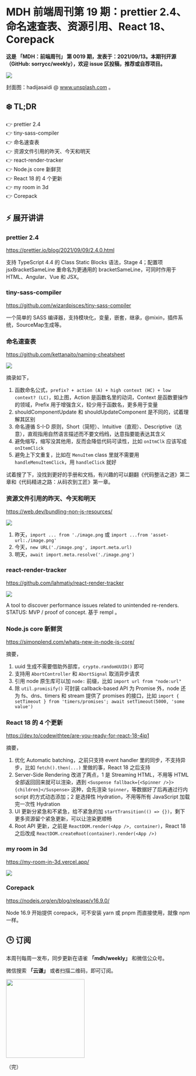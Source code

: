 # MDH 前端周刊第 19 期：prettier 2.4、命名速查表、资源引用、React 18、Corepack

**这是 「MDH：前端周刊」 第 0019 期，发表于：2021/09/13。本期刊开源（GitHub: sorrycc/weekly），欢迎 issue 区投稿，推荐或自荐项目。**

![](https://img.alicdn.com/imgextra/i3/O1CN01iVGJtG1Xr3OfHUmXa_!!6000000002976-0-tps-1920-1080.jpg)

封面图：hadijasaidi @ www.unsplash.com 。


## ❄️ TL;DR

👉 prettier 2.4<br />
👉 tiny-sass-compiler<br />
👉 命名速查表<br />
👉 资源文件引用的昨天、今天和明天<br />
👉 react-render-tracker<br />
👉 Node.js core 新鲜货<br />
👉 React 18 的 4 个更新<br />
👉 my room in 3d<br />
👉 Corepack<br />

## ⚡ 展开讲讲

### prettier 2.4
https://prettier.io/blog/2021/09/09/2.4.0.html

支持 TypeScript 4.4 的 Class Static Blocks 语法，Stage 4；配置项 jsxBracketSameLine 重命名为更通用的 bracketSameLine，可同时作用于 HTML、Angular、Vue 和 JSX。

### tiny-sass-compiler
https://github.com/wizardpisces/tiny-sass-compiler

一个简单的 SASS 编译器，支持模块化，变量，嵌套，继承，@mixin，插件系统，SourceMap生成等。

### 命名速查表
https://github.com/kettanaito/naming-cheatsheet

![](https://img.alicdn.com/imgextra/i2/O1CN01dGIaUm266LYfIqIYn_!!6000000007612-2-tps-1436-382.png)

摘录如下，

1. 函数命名公式，`prefix? + action (A) + high context (HC) + low context? (LC)`，如上图，Action 是函数名里的动词，Context 是函数要操作的领域，Prefix 用于增强含义，较少用于函数名，更多用于变量
2. shouldComponentUpdate 和 shouldUpdateComponent 是不同的，试着理解其区别
3. 命名遵循 S-I-D 原则，Short（简短）、Intuitive（直观）、Descriptive（达意），直观指用自然语言描述而不要文绉绉，达意指要能表达其含义
4. 避免缩写，缩写没其他用，反而会降低代码可读性，比如 `onItmClk` 应该写成 `onItemClick`
5. 避免上下文重复，比如在 `MenuItem` class 里就不需要用 `handleMenuItemClick`，用 `handleClick` 就好

试着搜了下，没找到更好的手册和文档，有兴趣的可以翻翻《代码整洁之道》第二章和《代码精进之路：从码农到工匠》第一章。

### 资源文件引用的昨天、今天和明天
https://web.dev/bundling-non-js-resources/

![](https://img.alicdn.com/imgextra/i1/O1CN01LpHt9J1G9gQJedBC5_!!6000000000580-2-tps-1600-993.png)

1. 昨天，`import ... from './image.png` 或 `import ...from 'asset-url:./image.png'`
2. 今天，`new URL('./image.png', import.meta.url)`
3. 明天，`await import.meta.resolve('./image.png')`

### react-render-tracker
https://github.com/lahmatiy/react-render-tracker

![](https://img.alicdn.com/imgextra/i3/O1CN01fM9DoC1cNoBassmRh_!!6000000003589-2-tps-2638-1074.png)

A tool to discover performance issues related to unintended re-renders. STATUS: MVP / proof of concept. 基于 rempl 。

### Node.js core 新鲜货
https://simonplend.com/whats-new-in-node-js-core/

摘要，

1. uuid 生成不需要借助外部库，`crypto.randomUUID()` 即可
2. 支持用 `AbortController` 和 `AbortSignal` 取消异步请求
3. 引用 node 原生库可以加 `node:` 前缀，比如 `import url from "node:url"`
4. 除 `util.promisify()` 可封装 callback-based API 为 Promise 外，node 还为 fs、dns、timers 和 stream 提供了 promises 的接口，比如 `import { setTimeout } from 'timers/promises'; await setTimeout(5000, 'some value')`

### React 18 的 4 个更新
https://dev.to/codewithtee/are-you-ready-for-react-18-4ip1

摘要，

1. 优化 Automatic batching，之前只支持 event handler 里的同步，不支持异步，比如 `fetch().then(...)` 里做的事，React 18 之后支持
2. Server-Side Rendering 改进了两点，1 是 Streaming HTML，不用等 HTML 全部返回回来就可以渲染，遇到 `<Suspense fallback={<Spinner />}>{children}</Suspense>` 这种，会先渲染 `Spinner`，等数据好了后再通过行内 script 的方式动态添加；2 是选择性 Hydration，不用等所有 JavaScript 加载完一次性 Hydration
3. UI 更新分紧急和不紧急，给不紧急的加 `startTransition(() => {})`，剩下更多资源留个紧急更新，可以让渲染更顺畅
4. Root API 更新，之前是 `ReactDOM.render(<App />, container)`，React 18 之后改成 `ReactDOM.createRoot(container).render(<App />)`

### my room in 3d
https://my-room-in-3d.vercel.app/

![](https://img.alicdn.com/imgextra/i2/O1CN017QCZYh1i1imTaF8gk_!!6000000004353-2-tps-2000-1356.png)

### Corepack
https://nodejs.org/en/blog/release/v16.9.0/

Node 16.9 开始提供 corepack，可不安装 yarn 或 pnpm 而直接使用，就像 npm 一样。

## 🕒 订阅

本周刊每周一发布，同步更新在语雀 **「mdh/weekly」** 和微信公众号。

微信搜索 **「云谦」** 或者扫描二维码，即可订阅。

<img src="https://img.alicdn.com/imgextra/i1/O1CN01jmrjUx1yw5LcPFMx0_!!6000000006642-0-tps-430-430.jpg" width="215" />

（完）

